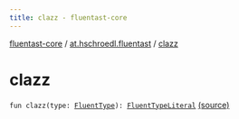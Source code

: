 ```yaml
---
title: clazz - fluentast-core
---
```


[fluentast-core](../index.html) / [at.hschroedl.fluentast](index.html) / [clazz](.)

# clazz

`fun clazz(type: `[`FluentType`](../at.hschroedl.fluentast.ast.type/-fluent-type/index.html)`): `[`FluentTypeLiteral`](../at.hschroedl.fluentast.ast.expression/-fluent-type-literal/index.html) [(source)](http://github.com/hschroedl/fluentast/tree/master/core/at.hschroedl.fluentast/Fluentast.kt#L214)